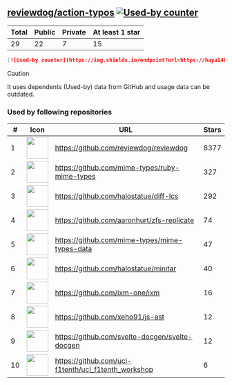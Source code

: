 





## [reviewdog/action-typos](https://github.com/reviewdog/action-typos) [![Used-by counter](https://img.shields.io/endpoint?url=https://haya14busa.github.io/github-used-by/data/reviewdog/action-typos/shieldsio.json)](https://github.com/haya14busa/github-used-by/tree/main/repo/reviewdog/action-typos)

| Total | Public | Private | At least 1 star
| ----- | ------ | ------- | ---------------
| 29 | 22 | 7 | 15 |

```md
[![Used-by counter](https://img.shields.io/endpoint?url=https://haya14busa.github.io/github-used-by/data/reviewdog/action-typos/shieldsio.json)](https://github.com/haya14busa/github-used-by/tree/main/repo/reviewdog/action-typos)
```

> [!CAUTION]
> It uses dependents (Used-by) data from GitHub and usage data can be outdated.

### Used by following repositories

| # | Icon | URL | Stars |
| -- | -- | -- | -- | 
|1|<img src="https://github.com/reviewdog.png" width=50 height=50>|https://github.com/reviewdog/reviewdog|8377|
|2|<img src="https://github.com/mime-types.png" width=50 height=50>|https://github.com/mime-types/ruby-mime-types|327|
|3|<img src="https://github.com/halostatue.png" width=50 height=50>|https://github.com/halostatue/diff-lcs|292|
|4|<img src="https://github.com/aaronhurt.png" width=50 height=50>|https://github.com/aaronhurt/zfs-replicate|74|
|5|<img src="https://github.com/mime-types.png" width=50 height=50>|https://github.com/mime-types/mime-types-data|47|
|6|<img src="https://github.com/halostatue.png" width=50 height=50>|https://github.com/halostatue/minitar|40|
|7|<img src="https://github.com/ixm-one.png" width=50 height=50>|https://github.com/ixm-one/ixm|16|
|8|<img src="https://github.com/xeho91.png" width=50 height=50>|https://github.com/xeho91/js-ast|12|
|9|<img src="https://github.com/svelte-docgen.png" width=50 height=50>|https://github.com/svelte-docgen/svelte-docgen|12|
|10|<img src="https://github.com/uci-f1tenth.png" width=50 height=50>|https://github.com/uci-f1tenth/uci_f1tenth_workshop|6|
